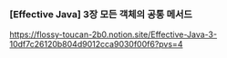 ### [Effective Java] 3장 모든 객체의 공통 메서드
https://flossy-toucan-2b0.notion.site/Effective-Java-3-10df7c26120b804d9012cca9030f00f6?pvs=4
